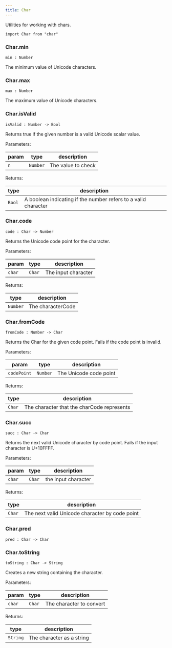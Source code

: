 ```yaml
---
title: Char
---
```


Utilities for working with chars.

```grain
import Char from "char"
```

### Char.**min**

```grain
min : Number
```

The minimum value of Unicode characters.

### Char.**max**

```grain
max : Number
```

The maximum value of Unicode characters.

### Char.**isValid**

```grain
isValid : Number -> Bool
```

Returns true if the given number is a valid Unicode scalar value.

Parameters:

|param|type|description|
|-----|----|-----------|
|`n`|`Number`|The value to check|

Returns:

|type|description|
|----|-----------|
|`Bool`|A boolean indicating if the number refers to a valid character|

### Char.**code**

```grain
code : Char -> Number
```

Returns the Unicode code point for the character.

Parameters:

|param|type|description|
|-----|----|-----------|
|`char`|`Char`|The input character|

Returns:

|type|description|
|----|-----------|
|`Number`|The characterCode|

### Char.**fromCode**

```grain
fromCode : Number -> Char
```

Returns the Char for the given code point. Fails if the code point is invalid.

Parameters:

|param|type|description|
|-----|----|-----------|
|`codePoint`|`Number`|The Unicode code point|

Returns:

|type|description|
|----|-----------|
|`Char`|The character that the charCode represents|

### Char.**succ**

```grain
succ : Char -> Char
```

Returns the next valid Unicode character by code point. Fails if the input character is U+10FFFF.

Parameters:

|param|type|description|
|-----|----|-----------|
|`char`|`Char`|the input character|

Returns:

|type|description|
|----|-----------|
|`Char`|The next valid Unicode character by code point|

### Char.**pred**

```grain
pred : Char -> Char
```

### Char.**toString**

```grain
toString : Char -> String
```

Creates a new string containing the character.

Parameters:

|param|type|description|
|-----|----|-----------|
|`char`|`Char`|The character to convert|

Returns:

|type|description|
|----|-----------|
|`String`|The character as a string|

